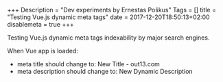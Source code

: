 +++
Description = "Dev experiments by Ernestas Poškus"
Tags = []
title = "Testing Vue.js dynamic <head> meta tags"
date = 2017-12-20T18:50:13+02:00
disablemeta = true
+++

Testing Vue.js dynamic <head> meta tags indexability by major search engines.

When Vue app is loaded:

 - meta title should change to: New Title - out13.com
 - meta description should change to: New Dynamic Description

<div id=app>
</div>

<script type=text/javascript src=/dev/vue-seo/manifest.80ae73ea9669f66f5cb1.js></script>
<script type=text/javascript src=/dev/vue-seo/vendor.5973cf24864eecc78c48.js></script>
<script type=text/javascript src=/dev/vue-seo/app.fe438281ba355ec34554.js></script>
